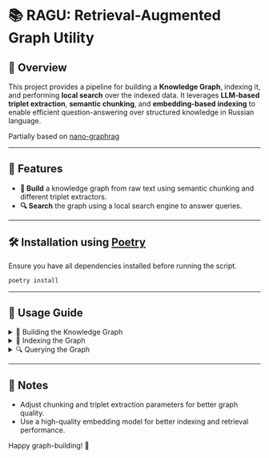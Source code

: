 # 📚 RAGU:  Retrieval-Augmented Graph Utility

## 🚀 Overview
This project provides a pipeline for building a **Knowledge Graph**, indexing it, and performing **local search** over the indexed data. It leverages **LLM-based triplet extraction**, **semantic chunking**, and **embedding-based indexing** to enable efficient question-answering over structured knowledge in Russian language.

Partially based on [nano-graphrag](https://github.com/gusye1234/nano-graphrag/tree/main)

---

## 📌 Features
- **🔗 Build** a knowledge graph from raw text using semantic chunking and different triplet extractors.
- **🔍 Search** the graph using a local search engine to answer queries.

---

## 🛠 Installation using [Poetry](https://python-poetry.org/)
Ensure you have all dependencies installed before running the script.

```bash
poetry install
```

---

## 📖 Usage Guide

<details>
  <summary>🔗 Building the Knowledge Graph</summary>
  
  1. Load the raw text data.
  2. Use **SmartSemanticChunker** to split the text into meaningful segments.
  3. Extract triplets (entities, relations and its descriptions) using **TripletLLM**.
  4. Construct the **Knowledge Graph** using **KnowledgeGraphBuilder**.
  5. Save the graph and its community summary.
  
  ```python
from ragu.utils.io_utils import read_text_from_files
from ragu.common.llm import RemoteLLM
from ragu.graph.graph_builder import KnowledgeGraphBuilder, KnowledgeGraph

from ragu.search_engine.local_search import LocalSearchEngine
from ragu.common.embedder import STEmbedder
from ragu.chunker.chunkers import SmartSemanticChunker
from ragu.triplet.triplet_makers import TripletLLM
from ragu.common.index import Index

# You can load your creditals from .env. Look into ragu/common/setting.py
LLM_MODEL_NAME = "..."
LLM_BASE_URL = "..."
LLM_API_KEY = "..."
client = RemoteLLM(LLM_MODEL_NAME, LLM_BASE_URL, LLM_API_KEY)

# Getting documnets from folders with .txt files
text = read_text_from_files('/path/to/data/folder')

# Initialize a chunker
chunker = SmartSemanticChunker(
      reranker_name="/path/to/reranker_model",
      max_chunk_length=512
)

# Initialize a triplet extractor 
artifact_extractor = TripletLLM(
      validate=False,
      # Also you can set your own entity types as a list (and others arguments)
      # entity_list_type=[your entity types],
      # batch_size=16
)

# Initialize a graph builder pipeline
graph_builder = KnowledgeGraphBuilder(
      client,
      triplet_extractor=artifact_extractor,
      chunker=chunker
)

# Run building 
knowledge_graph = graph_builder.build(text)

# Save results
knowledge_graph.save_graph("graph.gml").save_community_summary("summary.json")
  ```
  
</details>

<details>
  <summary>📌 Indexing the Graph</summary>
  You can index graph data to use it in search engines.

  1. Load the saved knowledge graph.
  2. Use **STEmbedder** (or your custom embedder) to create embeddings for the nodes.
  3. Generate an index with the **Index** class.
  
  ```python
  embedder = STEmbedder("/path/to/model", trust_remote_code=True)
  index = Index(embedder=embedder)
  index.make_index(knowledge_graph)
  ```
  
</details>

<details>
  <summary>🔍 Querying the Graph</summary>
  
  1. Initialize the **LocalSearchEngine** with the knowledge graph and index.
  2. Query the graph to retrieve relevant information.
  
  ```python
  local_search = LocalSearchEngine(
      client,
      knowledge_graph,
      embedder, 
      index
)
  
print(local_search.query("Как звали детей последнего императора Российской Империи?"))
  ```
  
</details>

---

## 📝 Notes
- Adjust chunking and triplet extraction parameters for better graph quality.
- Use a high-quality embedding model for better indexing and retrieval performance.

Happy graph-building! 🚀

